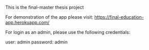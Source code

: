 This is the final-master thesis project

For demonstration of the app please visit:  https://final-education-app.herokuapp.com/

For login as an admin, please use the following credentials:

user: admin
password: admin
